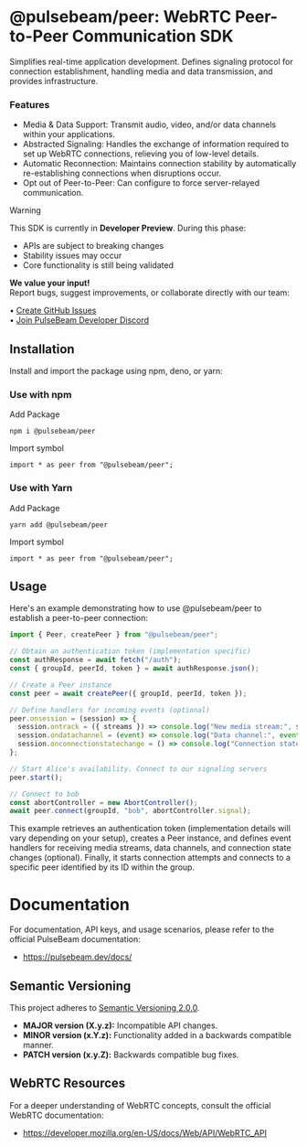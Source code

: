 # @pulsebeam/peer: WebRTC Peer-to-Peer Communication SDK

Simplifies real-time application development. Defines signaling protocol for connection establishment, handling media and data transmission, and provides infrastructure.

### Features

- Media & Data Support: Transmit audio, video, and/or data channels within your applications.
- Abstracted Signaling: Handles the exchange of information required to set up WebRTC connections, relieving you of low-level details.
- Automatic Reconnection: Maintains connection stability by automatically re-establishing connections when disruptions occur.
- Opt out of Peer-to-Peer: Can configure to force server-relayed communication.

> [!WARNING]
> This SDK is currently in **Developer Preview**. During this phase:
> - APIs are subject to breaking changes
> - Stability issues may occur
> - Core functionality is still being validated
>
> **We value your input!**  
> Report bugs, suggest improvements, or collaborate directly with our team:
> 
> • [Create GitHub Issues](https://github.com/PulseBeamDev/pulsebeam-js/issues)  
> • [Join PulseBeam Developer Discord](https://discord.gg/Bhd3t9afuB)  

## Installation

Install and import the package using npm, deno, or yarn:

### Use with npm

Add Package

`npm i @pulsebeam/peer`

Import symbol

`import * as peer from "@pulsebeam/peer";`

### Use with Yarn

Add Package

`yarn add @pulsebeam/peer`

Import symbol

`import * as peer from "@pulsebeam/peer";`


## Usage

Here's an example demonstrating how to use @pulsebeam/peer to establish a peer-to-peer connection:

```ts
import { Peer, createPeer } from "@pulsebeam/peer";

// Obtain an authentication token (implementation specific)
const authResponse = await fetch("/auth");
const { groupId, peerId, token } = await authResponse.json();

// Create a Peer instance
const peer = await createPeer({ groupId, peerId, token });

// Define handlers for incoming events (optional)
peer.onsession = (session) => {
  session.ontrack = ({ streams }) => console.log("New media stream:", streams);
  session.ondatachannel = (event) => console.log("Data channel:", event.channel);
  session.onconnectionstatechange = () => console.log("Connection state changed");
};

// Start Alice's availability. Connect to our signaling servers
peer.start();

// Connect to bob
const abortController = new AbortController();
await peer.connect(groupId, "bob", abortController.signal);
```

This example retrieves an authentication token (implementation details will vary depending on your setup), creates a Peer instance, and defines event handlers for receiving media streams, data channels, and connection state changes (optional). Finally, it starts connection attempts and connects to a specific peer identified by its ID within the group.

# Documentation

For documentation, API keys, and usage scenarios, please refer to the official PulseBeam documentation:

* https://pulsebeam.dev/docs/

## Semantic Versioning

This project adheres to [Semantic Versioning 2.0.0](https://semver.org/).

* **MAJOR version (X.y.z):** Incompatible API changes.
* **MINOR version (x.Y.z):** Functionality added in a backwards compatible manner.
* **PATCH version (x.y.Z):** Backwards compatible bug fixes.

## WebRTC Resources

For a deeper understanding of WebRTC concepts, consult the official WebRTC documentation:

* https://developer.mozilla.org/en-US/docs/Web/API/WebRTC_API
